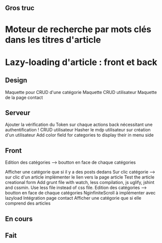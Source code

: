 ## Gros truc

# Moteur de recherche par mots clés dans les titres d'article
# Lazy-loading d'article : front et back

## Design

Maquette pour CRUD d'une catégorie
Maquette CRUD utilisateur
Maquette de la page contact

## Serveur

Ajouter la vérification du Token sur chaque actions back nécessitant une authentification !
CRUD utilisateur
Hasher le mdp utilisateur sur création d'un utilisateur
Add color field for categories to display their in menu side

## Front

Edition des catégories --> boutton en face de chaque catégories 

Afficher une catégorie que si il y a des posts dedans
Sur clic catégorie --> sur clic d'un article implémenter le lien vers la page article
Test the article creational form
Add grunt file with watch, less compilation, js uglify, jshint and cssmin.
Use less file instead of css file.
Edition des catégories --> boutton en face de chaque catégories 
NginfiniteScroll à implémenter avec lazyload
Intégration page contact
Afficher une catégorie que si elle comprend des articles


## En cours

## Fait
